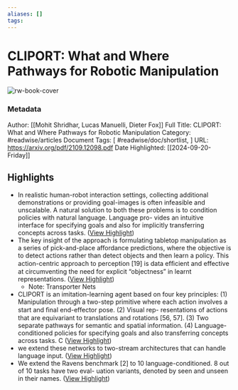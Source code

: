 ```yaml
---
aliases: []
tags:
---
```

# CLIPORT: What and Where Pathways for Robotic Manipulation

![rw-book-cover](https://readwise-assets.s3.amazonaws.com/static/images/article3.5c705a01b476.png)
### Metadata
Author: [[Mohit Shridhar, Lucas Manuelli, Dieter Fox]]
Full Title: CLIPORT: What and Where Pathways for Robotic Manipulation
Category: #readwise/articles
Document Tags: [ #readwise/doc/shortlist, ]
URL: https://arxiv.org/pdf/2109.12098.pdf
Date Highlighted: [[2024-09-20-Friday]]

## Highlights
- In realistic human-robot interaction settings,
  collecting additional demonstrations or providing goal-images is often infeasible and unscalable. A
  natural solution to both these problems is to condition policies with natural language. Language pro-
  vides an intuitive interface for specifying goals and also for implicitly transferring concepts across
  tasks. ([View Highlight](https://read.readwise.io/read/01gph57t5sa8aan76z04b7vray))
- The key
  insight of the approach is formulating tabletop manipulation as a series of pick-and-place affordance
  predictions, where the objective is to detect actions rather than detect objects and then learn a policy.
  This action-centric approach to perception [19] is data efﬁcient and effective at circumventing the
  need for explicit “objectness” in learnt representations. ([View Highlight](https://read.readwise.io/read/01gph5g41bwy8hgqnv0qkwbe8n))
    - Note: Transporter Nets
- CLIPORT is an imitation-learning agent based on four key principles: (1) Manipulation through a
  two-step primitive where each action involves a start and ﬁnal end-effector pose. (2) Visual rep-
  resentations of actions that are equivariant to translations and rotations [56, 57]. (3) Two separate
  pathways for semantic and spatial information. (4) Language-conditioned policies for specifying
  goals and also transferring concepts across tasks. C ([View Highlight](https://read.readwise.io/read/01gph5rn3xq2n7t8s6svz57t3r))
- we extend these networks to two-stream architectures that can handle language input. ([View Highlight](https://read.readwise.io/read/01gph67ddetkxc799q192bs18t))
- We extend the Ravens benchmark [2] to 10 language-conditioned. 8 out of 10 tasks have two eval-
  uation variants, denoted by seen and unseen in their names. ([View Highlight](https://read.readwise.io/read/01gph6kf9zew1rzfmmy4ja0p8r))
